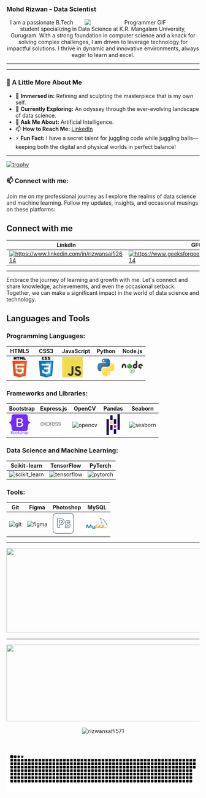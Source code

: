 
### Mohd Rizwan - Data Scientist


<div style="text-align: center;">
  <img src="https://cdn.dribbble.com/users/1162077/screenshots/3848914/programmer.gif" alt="Programmer GIF" style="float: right; width: 300px; margin-left: 20px;">
  <p>I am a passionate B.Tech student specializing in Data Science at K.R. Mangalam University, Gurugram. With a strong foundation in computer science and a knack for solving complex challenges, I am driven to leverage technology for impactful solutions. I thrive in dynamic and innovative environments, always eager to learn and excel.</p>
</div>

---




---

### 🌟 A Little More About Me
- 🔭 **Immersed in:** Refining and sculpting the masterpiece that is my own self.
- 🌱 **Currently Exploring:** An odyssey through the ever-evolving landscape of data science.
- 💬 **Ask Me About:** Artificial Intelligence.
- 📫 **How to Reach Me:** [LinkedIn](https://www.linkedin.com/in/rizwansaifi2614/)
- ⚡ **Fun Fact:** I have a secret talent for juggling code while juggling balls—keeping both the digital and physical worlds in perfect balance!

---

[![trophy](https://github-profile-trophy.vercel.app/?username=Rizwansaifi571&title=Stars,Followers,Commits,Repositories,MultipleLang,PullRequest&theme=onedark)](https://github.com/ryo-ma/github-profile-trophy)
### 📫 Connect with me:

Join me on my professional journey as I explore the realms of data science and machine learning. Follow my updates, insights, and occasional musings on these platforms:

## Connect with me
| LinkdIn | GFG | Hacker | Instagram | G-Mail |
|---------|---------|-------------|-------------|----------|
|<a href="https://linkedin.com/in/https://www.linkedin.com/in/rizwansaifi2614" target="blank"><img align="center" src="https://raw.githubusercontent.com/rahuldkjain/github-profile-readme-generator/master/src/images/icons/Social/linked-in-alt.svg" alt="https://www.linkedin.com/in/rizwansaifi2614" height="50" width="55" /></a> |<a href="https://www.geeksforgeeks.org/user/rizwansaifi2614" target="blank"><img align="center" src="https://media.geeksforgeeks.org/gfg-gg-logo.svg" alt="https://www.geeksforgeeks.org/user/rizwansaifi2614" height="55" width="55" /></a> |<a href="https://www.hackerrank.com/profile/rizwansaifi2614" target="blank"><img align="center" src="https://hrcdn.net/fcore/assets/brand/logo-new-white-green-a5cb16e0ae.svg" alt="https://www.hackerrank.com/profile/rizwansaifi2614" height="65" width="65" /></a> |<a href="https://www.instagram.com/rizwansaifi571" target="blank"><img align="center" src="http://pngimg.com/uploads/instagram/instagram_PNG9.png" alt="https://www.instagram.com/rizwansaifi571" height="55" width="55" /></a> |<a href="rizwansaifi2614@gmail.com" target="blank"><img align="center" src="https://static.vecteezy.com/system/resources/previews/020/964/377/original/gmail-mail-icon-for-web-design-free-png.png" alt="rizwansaifi2614@gmail.com" height="55" width="55" /></a> |



---

Embrace the journey of learning and growth with me. Let's connect and share knowledge, achievements, and even the occasional setback. Together, we can make a significant impact in the world of data science and technology.

## Languages and Tools 

### Programming Languages:
| HTML5 | CSS3 | JavaScript | Python | Node.js |
|----------|----------|----------|----------|----------|
| <img src="https://raw.githubusercontent.com/devicons/devicon/master/icons/html5/html5-original-wordmark.svg" alt="html5" width="55" height="55"/> | <img src="https://raw.githubusercontent.com/devicons/devicon/master/icons/css3/css3-original-wordmark.svg" alt="css3" width="55" height="55"/> | <img src="https://raw.githubusercontent.com/devicons/devicon/master/icons/javascript/javascript-original.svg" alt="javascript" width="55" height="55"/> | <img src="https://raw.githubusercontent.com/devicons/devicon/master/icons/python/python-original.svg" alt="python" width="55" height="55"/> | <img src="https://raw.githubusercontent.com/devicons/devicon/master/icons/nodejs/nodejs-original-wordmark.svg" alt="nodejs" width="55" height="55"/> |

### Frameworks and Libraries:
| Bootstrap | Express.js | OpenCV | Pandas | Seaborn |
|----------|----------|----------|----------|----------|
| <img src="https://raw.githubusercontent.com/devicons/devicon/master/icons/bootstrap/bootstrap-plain-wordmark.svg" alt="bootstrap" width="55" height="55"/> | <img src="https://raw.githubusercontent.com/devicons/devicon/master/icons/express/express-original-wordmark.svg" alt="express" width="55" height="55"/> | <img src="https://www.vectorlogo.zone/logos/opencv/opencv-icon.svg" alt="opencv" width="55" height="55"/> | <img src="https://raw.githubusercontent.com/devicons/devicon/2ae2a900d2f041da66e950e4d48052658d850630/icons/pandas/pandas-original.svg" alt="pandas" width="55" height="55"/> | <img src="https://seaborn.pydata.org/_images/logo-mark-lightbg.svg" alt="seaborn" width="55" height="55"/> |

### Data Science and Machine Learning:
| Scikit-learn | TensorFlow | PyTorch |
|----------|----------|----------|
| <img src="https://upload.wikimedia.org/wikipedia/commons/0/05/Scikit_learn_logo_small.svg" alt="scikit_learn" width="55" height="55"/> | <img src="https://www.vectorlogo.zone/logos/tensorflow/tensorflow-icon.svg" alt="tensorflow" width="55" height="55"/> | <img src="https://www.vectorlogo.zone/logos/pytorch/pytorch-icon.svg" alt="pytorch" width="55" height="55"/> |

### Tools:
| Git | Figma | Photoshop | MySQL |
|----------|----------|----------|----------|
| <img src="https://www.vectorlogo.zone/logos/git-scm/git-scm-icon.svg" alt="git" width="55" height="55"/> | <img src="https://www.vectorlogo.zone/logos/figma/figma-icon.svg" alt="figma" width="55" height="55"/> | <img src="https://raw.githubusercontent.com/devicons/devicon/master/icons/photoshop/photoshop-line.svg" alt="photoshop" width="55" height="55"/> | <img src="https://raw.githubusercontent.com/devicons/devicon/master/icons/mysql/mysql-original-wordmark.svg" alt="mysql" width="55" height="55"/> |

<!--

### It's not technology, but I use it. The section will be changed soon.:
  <img src="https://github.com/devicons/devicon/blob/master/icons/latex/latex-original.svg" title="Latex" alt="Latex" width="40" width="30" height="30"/>
  <img src="https://github.com/devicons/devicon/blob/master/icons/ssh/ssh-original.svg" title="ssh" alt="ssh" width="30" height="30"/>
  <img src="https://github.com/devicons/devicon/blob/master/icons/xml/xml-original.svg" title="xml" alt="xml" width="30" height="30"/>
  <img src="https://github.com/devicons/devicon/blob/master/icons/yaml/yaml-original.svg" title="yaml" alt="yaml" width="30" height="30"/>
  <img src="https://github.com/devicons/devicon/blob/master/icons/json/json-original.svg" title="json" alt="json" width="30" height="30"/>
  <img src="https://github.com/devicons/devicon/blob/master/icons/vscode/vscode-original-wordmark.svg" title="vsc" alt="vsc" width="30" height="30"/>
  <img src="https://github.com/devicons/devicon/blob/master/icons/pycharm/pycharm-original.svg" title="PC" alt="PC" width="30" height="30"/>
  <img src="https://github.com/devicons/devicon/blob/master/icons/clion/clion-original.svg" title="cl" alt="CL" width="30" height="30"/>
  <img src="https://github.com/devicons/devicon/blob/master/icons/datagrip/datagrip-original.svg" title="dg" alt="dg" width="30" height="30"/>  
  <img src="https://github.com/devicons/devicon/blob/master/icons/gitlab/gitlab-original-wordmark.svg" title="GitLab" alt="GitLab" width="30" height="30"/>
  <img src="https://github.com/devicons/devicon/blob/master/icons/confluence/confluence-original-wordmark.svg" title="Confluence" alt="Confluence" width="30" height="30"/>
  <img src="https://github.com/devicons/devicon/blob/master/icons/jira/jira-original-wordmark.svg" title="Jira" alt="Jira" width="30" height="30"/>
--> 
</div>

---

  
<p align="center">
  <img width="800" height="220" src="https://streak-stats.demolab.com?user=Rizwansaifi571&theme=highcontrast&hide_border=true&border_radius=5&card_width=800">
</p>


---




<p align="center">
  <img width="600" height="200" src="https://github-readme-stats.vercel.app/api?username=Rizwansaifi571&show_icons=true&theme=vision-friendly-dark">
</p>
<p align="center">
    <img width="400" height="200" src="https://github-readme-stats.vercel.app/api/top-langs?username=rizwansaifi571&show_icons=true&locale=en&layout=compact&theme=vision-friendly-dark" alt="rizwansaifi571" />
</p>

 


<div id="header" align="center">
  <img src="https://komarev.com/ghpvc/?username=Rizwansaifi571&style=for-the-badge&color=orange" alt=""/>
</div>

<p align="center">
 <img width="1000" src="github-snake.svg" alt="snake"/>
</p>
